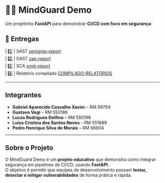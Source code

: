 # 🧠🎰 MindGuard Demo

 Um projetinho **FastAPI** para demonstrar **CI/CD com foco em segurança**:  

## 📂 Entregas

| 1️⃣ | SAST [semgrep-report](https://github.com/luisasacramento/mindguard-demo/blob/main/semgrep-report.txt)  
| 2️⃣ | DAST  [zap-report](https://github.com/luisasacramento/mindguard-demo/blob/main/zap-report.txt)  
| 3️⃣ | SCA   [snyk-report](https://github.com/luisasacramento/mindguard-demo/blob/main/snyk-report.txt)  
| 4️⃣ | Relatório compilado  [COMPILADO-RELATÓRIOS](https://github.com/luisasacramento/mindguard-demo/blob/main/COMPILADO-RELAT%C3%93RIOS.md)  

---

## Integrantes

- **Gabriel Aparecido Cassalho Xavier** – RM 99794  
- **Gustavo Vegi** – RM 550188  
- **Lucas Rodrigues Delfino** – RM 550196  
- **Luisa Cristina dos Santos Neves** – RM 551889  
- **Pedro Henrique Silva de Morais** – RM 98804  

---

## Sobre o Projeto

O MindGuard Demo é um **projeto educativo** que demonstra como integrar segurança em pipelines de CI/CD, usando **FastAPI**.  
O objetivo é permitir que equipes de desenvolvimento possam **testar, detectar e mitigar vulnerabilidades** de forma prática e rápida.
